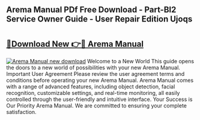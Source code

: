 ## Arema Manual PDf Free Download - Part-Bl2 Service Owner Guide - User Repair Edition Ujoqs

# <h2><a href="http://bc81613.oget.top/?id=Arema+Manual">🔗Download New 👉🔴 Arema Manual</a></h2>

[![Arema Manual new download](https://i.imgur.com/5g1atiW.png)](http://bc81613.oget.top/?id=Arema+Manual)
Welcome to a New World This guide opens the doors to a new world of possibilities with your new Arema Manual. Important User Agreement Please review the user agreement terms and conditions before operating your new Arema Manual. Arema Manual comes with a range of advanced features, including object detection, facial recognition, customizable settings, and real-time monitoring, all easily controlled through the user-friendly and intuitive interface. Your Success is Our Priority Arema Manual. We are committed to ensuring your complete satisfaction.
